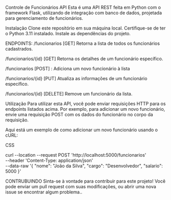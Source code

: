 
Controle de Funcionários API
Esta é uma API REST feita em Python com o framework Flask, utilizando de integração com banco de dados, projetada para gerenciamento de funcionários.

Instalação
Clone este repositório em sua máquina local.
Certifique-se de ter o Python 3.11 instalado.
Instale as dependências do projeto.

ENDPOINTS:
/funcionarios [GET]
Retorna a lista de todos os funcionários cadastrados.

/funcionarios/{id} [GET]
Retorna os detalhes de um funcionário específico.

/funcionarios [POST] : 
Adiciona um novo funcionário à lista

/funcionarios/{id} [PUT]
Atualiza as informações de um funcionário específico.

/funcionarios/{id} [DELETE]
Remove um funcionário da lista.

Utilização
Para utilizar esta API, você pode enviar requisições HTTP para os endpoints listados acima. Por exemplo, para adicionar um novo funcionário, envie uma requisição POST com os dados do funcionário no corpo da requisição.

Aqui está um exemplo de como adicionar um novo funcionário usando o cURL:

CSS

curl --location --request POST 'http://localhost:5000/funcionarios' \
--header 'Content-Type: application/json' \
--data-raw '{
    "nome": "João da Silva",
    "cargo": "Desenvolvedor",
    "salario": 5000
}'

CONTRUBUINDO
Sinta-se à vontade para contribuir para este projeto! Você pode enviar um pull request com suas modificações, ou abrir uma nova issue se encontrar algum problema..
